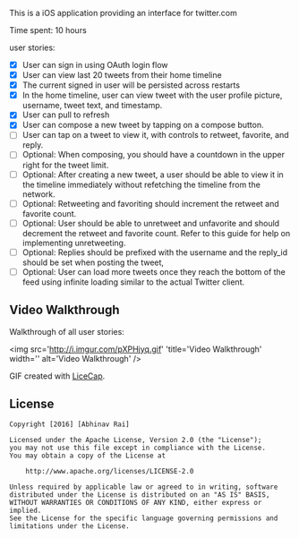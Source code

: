 This is a iOS application providing an interface for twitter.com 

Time spent: 10 hours

user stories:
- [x]  User can sign in using OAuth login flow
- [x]  User can view last 20 tweets from their home timeline
- [x]  The current signed in user will be persisted across restarts
- [x]  In the home timeline, user can view tweet with the user profile picture, username, tweet text, and timestamp.
- [x]  User can pull to refresh
- [x]  User can compose a new tweet by tapping on a compose button.
- [ ]  User can tap on a tweet to view it, with controls to retweet, favorite, and reply.
- [ ]  Optional: When composing, you should have a countdown in the upper right for the tweet limit.
- [ ]  Optional: After creating a new tweet, a user should be able to view it in the timeline immediately without refetching the timeline from the network.
- [ ]  Optional: Retweeting and favoriting should increment the retweet and favorite count.
- [ ]  Optional: User should be able to unretweet and unfavorite and should decrement the retweet and favorite count. Refer to this guide for help on implementing unretweeting.
- [ ]  Optional: Replies should be prefixed with the username and the reply_id should be set when posting the tweet,
- [ ]  Optional: User can load more tweets once they reach the bottom of the feed using infinite loading similar to the actual Twitter client.

## Video Walkthrough 

Walkthrough of all user stories:

<img src='http://i.imgur.com/pXPHjyq.gif' 'title='Video Walkthrough' width='' alt='Video Walkthrough' />

GIF created with [LiceCap](http://www.cockos.com/licecap/).

## License

    Copyright [2016] [Abhinav Rai]

    Licensed under the Apache License, Version 2.0 (the "License");
    you may not use this file except in compliance with the License.
    You may obtain a copy of the License at

        http://www.apache.org/licenses/LICENSE-2.0

    Unless required by applicable law or agreed to in writing, software
    distributed under the License is distributed on an "AS IS" BASIS,
    WITHOUT WARRANTIES OR CONDITIONS OF ANY KIND, either express or implied.
    See the License for the specific language governing permissions and
    limitations under the License.
